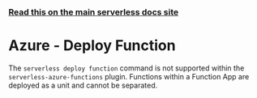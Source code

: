 <!--
title: Serverless Framework Commands - Azure Functions - Deploy Function
menuText: deploy function
menuOrder: 5
description: Deploy your Azure Functions functions quickly
layout: Doc
-->

<!-- DOCS-SITE-LINK:START automatically generated  -->

### [Read this on the main serverless docs site](https://www.serverless.com/framework/docs/providers/azure/cli-reference/deploy-function)

<!-- DOCS-SITE-LINK:END -->

# Azure - Deploy Function

The `serverless deploy function` command is not supported within the `serverless-azure-functions` plugin. Functions within a Function App are deployed as a unit and cannot be separated.

